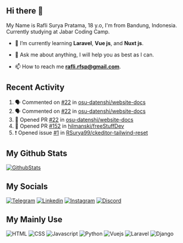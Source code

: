 ## Hi there 👋

My Name is Rafli Surya Pratama, 18 y.o, I'm from Bandung, Indonesia. Currently studying at Jabar Coding Camp.

<!-- - 🔭 I’m currently working as a freelancer. -->

- 🌱 I’m currently learning **Laravel**, **Vue js**, and **Nuxt js**.

- 💬 Ask me about anything, I will help you as best as I can.

- 📫 How to reach me **rafli.rfsp@gmail.com**.

## Recent Activity

<!--START_SECTION:activity-->
1. 🗣 Commented on [#22](https://github.com/osu-datenshi/website-docs/issues/22) in [osu-datenshi/website-docs](https://github.com/osu-datenshi/website-docs)
2. 🗣 Commented on [#22](https://github.com/osu-datenshi/website-docs/issues/22) in [osu-datenshi/website-docs](https://github.com/osu-datenshi/website-docs)
3. 💪 Opened PR [#22](https://github.com/osu-datenshi/website-docs/pull/22) in [osu-datenshi/website-docs](https://github.com/osu-datenshi/website-docs)
4. 💪 Opened PR [#152](https://github.com/hilmanski/freeStuffDev/pull/152) in [hilmanski/freeStuffDev](https://github.com/hilmanski/freeStuffDev)
5. ❗️ Opened issue [#1](https://github.com/RSurya99/ckeditor-tailwind-reset/issues/1) in [RSurya99/ckeditor-tailwind-reset](https://github.com/RSurya99/ckeditor-tailwind-reset)
<!--END_SECTION:activity-->


## My Github Stats

[![GithubStats](https://github-readme-stats.vercel.app/api?username=rsurya99&show_icons=true&theme=tokyonight)](https://github.com/rsurya99)

## My Socials

[![Telegram](https://img.shields.io/badge/Telegram-2CA5E0?style=for-the-badge&logo=telegram&logoColor=white)](https://t.me/Rsurya99)
[![Linkedin](https://img.shields.io/badge/LinkedIn-0077B5?style=for-the-badge&logo=linkedin&logoColor=white)](https://www.linkedin.com/in/rafli-surya-pratama-606962220)
[![Instagram](https://img.shields.io/badge/Instagram-E4405F?style=for-the-badge&logo=instagram&logoColor=white)](https://www.instagram.com/rsurya99/)
[![Discord](https://img.shields.io/badge/Discord-7289DA?style=for-the-badge&logo=discord&logoColor=white)](https://discordapp.com/users/438594052514906112/)

## My Mainly Use

![HTML](https://img.shields.io/badge/HTML5-E34F26?style=for-the-badge&logo=html5&logoColor=white)
![CSS](https://img.shields.io/badge/CSS3-1572B6?style=for-the-badge&logo=css3&logoColor=white)
![Javascript](https://img.shields.io/badge/JavaScript-323330?style=for-the-badge&logo=javascript&logoColor=F7DF1E)
![Python](https://img.shields.io/badge/Python-3776AB?style=for-the-badge&logo=python&logoColor=white)
![Vuejs](https://img.shields.io/badge/Vue.js-35495E?style=for-the-badge&logo=vuedotjs&logoColor=4FC08D)
![Laravel](https://img.shields.io/badge/Laravel-FF2D20?style=for-the-badge&logo=laravel&logoColor=white)
![Django](https://img.shields.io/badge/Django-092E20?style=for-the-badge&logo=django&logoColor=white)

